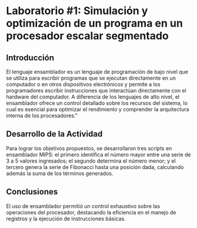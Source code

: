 # Laboratorio #1: Simulación y optimización de un programa en un procesador escalar segmentado

## Introducción
El lenguaje ensamblador es un lenguaje de programación de bajo nivel que se utiliza para escribir programas que se ejecutan directamente en un computador o en otros dispositivos electrónicos y permite a los programadores escribir instrucciones que interactúan directamente con el hardware del computador. A diferencia de los lenguajes de alto nivel, el ensamblador ofrece un control detallado sobre los recursos del sistema, lo cual es esencial para optimizar el rendimiento y comprender la arquitectura interna de los procesadores."

## Desarrollo de la Actividad
Para lograr los objetivos propuestos, se desarrollaron tres scripts en ensamblador MIPS: el primero identifica el número mayor entre una serie de 3 a 5 valores ingresados; el segundo determina el número menor; y el tercero genera la serie de Fibonacci hasta una posición dada, calculando además la suma de los términos generados.

## Conclusiones

El uso de ensamblador permitió un control exhaustivo sobre las operaciones del procesador, destacando la eficiencia en el manejo de registros y la ejecución de instrucciones básicas.
